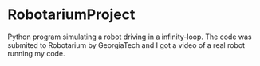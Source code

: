 # RobotariumProject
Python program simulating a robot driving in a infinity-loop. The code was submited to Robotarium by GeorgiaTech and I got a video of a real robot running my code.
